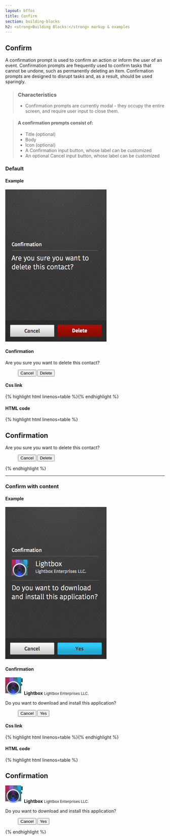 ```yaml
---
layout: bffos
title: Confirm
section: building-blocks
h2: <strong>Building Blocks:</strong> markup & examples
---
```


## Confirm

A confirmation prompt is used to confirm an action or inform the user of an event. Confirmation prompts are frequently used to confirm tasks that cannot be undone, such as permanently deleting an item. Confirmation prompts are designed to disrupt tasks and, as a result, should be used sparingly.

> ### Characteristics
> * Confirmation prompts are currently modal - they occupy the entire screen, and require user input to close them.

> #### A confirmation prompts consist of:
> * Title (optional)
> * Body
> * Icon (optional)
> * A Confirmation input button, whose label can be customized
> * An optional Cancel input button, whose label can be customized


### Default

<div>
  <h4>Example</h4>
  <section class="example">
    <img src="../images/BB/confirm_1.jpg" alt="Confirm (Image replacing code)"/>
    <article class="full frame">
      <form role="dialog" data-type="confirm">
        <section>
          <h1>Confirmation</h1><!-- this heading is optional -->
          <p>Are you sure you want to delete this contact?</p>
        </section>
        <menu>
          <button>Cancel</button>
          <button class="danger">Delete</button>
        </menu>
      </form>
    </article>
  </section>

  <h4>Css link</h4>
  {% highlight html linenos=table %}<link href="(your styles folder)/style/confirm.css" rel="stylesheet" type="text/css">{% endhighlight %}

  <h4>HTML code</h4>
  {% highlight html linenos=table %}<form role="dialog" data-type="confirm">
  <section>
    <h1>Confirmation</h1><!-- this heading is optional -->
    <p>Are you sure you want to delete this contact?</p>
  </section>
  <menu>
    <button>Cancel</button>
    <button class="danger">Delete</button>
  </menu>
</form>{% endhighlight %}
</div>

<hr>

### Confirm with content

<div>
  <h4>Example</h4>
  <section class="example">
    <img src="../images/BB/confirm_2.jpg" alt="Confirm (Image replacing code)"/>
    <article class="full frame">
      <form role="dialog" data-type="confirm">
        <section>
          <h1>Confirmation</h1>
          <p>
            <img src="../images/BB/app_logo.png" alt="Lightbox Icon" width="55" height="55">
            <strong>Lightbox</strong>
            <small>Lightbox Enterprises LLC.</small>
          </p>
          <p>Do you want to download and install this application?</p>
        </section>
        <menu>
          <button>Cancel</button>
          <button class="recommend">Yes</button>
        </menu>
      </form>
    </article>
  </section>

  <h4>Css link</h4>
  {% highlight html linenos=table %}<link href="(your styles folder)/style/confirm.css" rel="stylesheet" type="text/css">{% endhighlight %}

  <h4>HTML code</h4>
  {% highlight html linenos=table %}<form role="dialog" data-type="confirm">
  <section>
    <h1>Confirmation</h1>
    <p>
      <img src="../images/BB/app_logo.png" alt="Lightbox Icon" width="55" height="55">
      <strong>Lightbox</strong>
      <small>Lightbox Enterprises LLC.</small>
    </p>
    <p>Do you want to download and install this application?</p>
  </section>
  <menu>
    <button>Cancel</button>
    <button class="recommend">Yes</button>
  </menu>
</form>{% endhighlight %}
</div>

